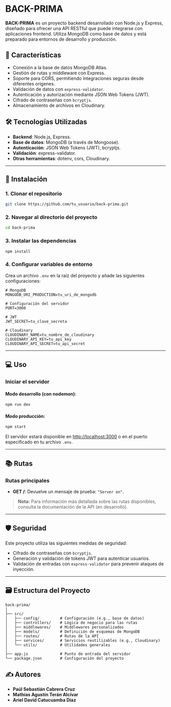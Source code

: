# BACK-PRIMA

**BACK-PRIMA** es un proyecto backend desarrollado con Node.js y Express, diseñado para ofrecer una API RESTful que puede integrarse con aplicaciones frontend. Utiliza MongoDB como base de datos y está preparado para entornos de desarrollo y producción.

## 📌 **Características**

- Conexión a la base de datos MongoDB Atlas.
- Gestión de rutas y middleware con Express.
- Soporte para CORS, permitiendo integraciones seguras desde diferentes orígenes.
- Validación de datos con `express-validator`.
- Autenticación y autorización mediante JSON Web Tokens (JWT).
- Cifrado de contraseñas con `bcryptjs`.
- Almacenamiento de archivos en Cloudinary.

## 🛠️ **Tecnologías Utilizadas**

- **Backend**: Node.js, Express.
- **Base de datos**: MongoDB (a través de Mongoose).
- **Autenticación**: JSON Web Tokens (JWT), bcryptjs.
- **Validación**: express-validator.
- **Otras herramientas**: dotenv, cors, Cloudinary.

---

## 🚀 **Instalación**

### 1. Clonar el repositorio
```bash
git clone https://github.com/tu_usuario/back-prima.git
```

### 2. Navegar al directorio del proyecto
```bash
cd back-prima
```

### 3. Instalar las dependencias
```bash
npm install
```

### 4. Configurar variables de entorno
Crea un archivo `.env` en la raíz del proyecto y añade las siguientes configuraciones:
```plaintext
# MongoDB
MONGODB_URI_PRODUCTION=tu_uri_de_mongodb

# Configuración del servidor
PORT=3000

# JWT
JWT_SECRET=tu_clave_secreta

# Cloudinary
CLOUDINARY_NAME=tu_nombre_de_cloudinary
CLOUDINARY_API_KEY=tu_api_key
CLOUDINARY_API_SECRET=tu_api_secret
```

---

## 💻 **Uso**

### **Iniciar el servidor**

#### Modo desarrollo (con nodemon):
```bash
npm run dev
```

#### Modo producción:
```bash
npm start
```

El servidor estará disponible en [http://localhost:3000](http://localhost:3000) o en el puerto especificado en tu archivo `.env`.

---

## 📚 **Rutas**

### **Rutas principales**
- **GET /**: Devuelve un mensaje de prueba: `"Server on"`.

> **Nota:** Para información más detallada sobre las rutas disponibles, consulta la documentación de la API (en desarrollo).

---

## 🛡️ **Seguridad**

Este proyecto utiliza las siguientes medidas de seguridad:
- Cifrado de contraseñas con `bcryptjs`.
- Generación y validación de tokens JWT para autenticar usuarios.
- Validación de entradas con `express-validator` para prevenir ataques de inyección.

---

## 🗃️ **Estructura del Proyecto**

```plaintext
back-prima/
│
├── src/
│   ├── config/         # Configuración (e.g., base de datos)
│   ├── controllers/    # Lógica de negocio para las rutas
│   ├── middlewares/    # Middlewares personalizados
│   ├── models/         # Definición de esquemas de MongoDB
│   ├── routes/         # Rutas de la API
│   ├── services/       # Servicios reutilizables (e.g., Cloudinary)
│   └── utils/          # Utilidades generales
│
├── app.js              # Punto de entrada del servidor
└── package.json        # Configuración del proyecto
```
## ✍️ **Autores**  

- **Paúl Sebastián Cabrera Cruz**  
- **Mathías Agustín Terán Alcívar**  
- **Ariel David Catucuamba Díaz**
